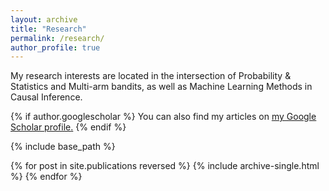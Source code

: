 ```yaml
---
layout: archive
title: "Research"
permalink: /research/
author_profile: true
---
```


My research interests are located in the intersection of Probability & Statistics and Multi-arm bandits, as well as Machine Learning Methods in Causal Inference.


{% if author.googlescholar %}
  You can also find my articles on <u><a href="{{author.googlescholar}}">my Google Scholar profile</a>.</u>
{% endif %}

{% include base_path %}

{% for post in site.publications reversed %}
  {% include archive-single.html %}
{% endfor %}

